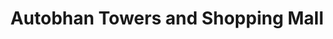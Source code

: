 ---
title: "Autobhan Towers and Shopping Mall"
url: /hydrabd/autobhan-towers-and-shopping-mall/
shop: mall
---